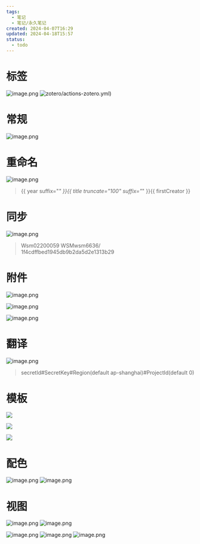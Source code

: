 ```yaml
---
tags:
  - 笔记
  - 笔记/永久笔记
created: 2024-04-07T16:29
updated: 2024-04-18T15:57
status:
  - todo
---
```

# 标签
![image.png](https://gcore.jsdelivr.net/gh/wsm6636/pic/202404171509691.png)
![zotero/actions-zotero.yml)](actions-zotero.yml)


# 常规

![image.png](https://gcore.jsdelivr.net/gh/wsm6636/pic/202404171510669.png)

# 重命名
![image.png](https://gcore.jsdelivr.net/gh/wsm6636/pic/202404171510809.png)
> {{ year suffix="_" }}{{ title truncate="100" suffix="_"  }}{{ firstCreator }}


# 同步
![image.png](https://gcore.jsdelivr.net/gh/wsm6636/pic/202404171510268.png)
> Wsm02200059
> WSMwsm6636/
> 1f4cdffbed1945db9b2da5d2e1313b29

# 附件
![image.png](https://gcore.jsdelivr.net/gh/wsm6636/pic/202404171511220.png)

![image.png](https://gcore.jsdelivr.net/gh/wsm6636/pic/202404171513609.png)

![image.png](https://gcore.jsdelivr.net/gh/wsm6636/pic/202404171554552.png)

# 翻译
![image.png](https://gcore.jsdelivr.net/gh/wsm6636/pic/202404171511397.png)
> secretId#SecretKey#Region(default ap-shanghai)#ProjectId(default 0)

# 模板

![](bn-template-backup-2024-04-17T13-49-04.049Z.yaml)

![](bn-template-backup-2024-04-17T13-49-10.056Z.yaml)

![](bn-template-backup-2024-04-17T13-49-16.361Z.yaml)

# 配色
![image.png](https://gcore.jsdelivr.net/gh/wsm6636/pic/202404171552819.png)
![image.png](https://gcore.jsdelivr.net/gh/wsm6636/pic/202404171553196.png)

# 视图
![image.png](https://gcore.jsdelivr.net/gh/wsm6636/pic/202404171553240.png)
![image.png](https://gcore.jsdelivr.net/gh/wsm6636/pic/202404171553425.png)

![image.png](https://gcore.jsdelivr.net/gh/wsm6636/pic/202404171554293.png)
![image.png](https://gcore.jsdelivr.net/gh/wsm6636/pic/202404171554906.png)
![image.png](https://gcore.jsdelivr.net/gh/wsm6636/pic/202404171554484.png)

